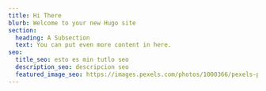 ```yaml
---
title: Hi There
blurb: Welcome to your new Hugo site
section:
  heading: A Subsection
  text: You can put even more content in here.
seo:
  title_seo: esto es min tutlo seo
  description_seo: descripcion seo
  featured_image_seo: https://images.pexels.com/photos/1000366/pexels-photo-1000366.jpeg
---
```

